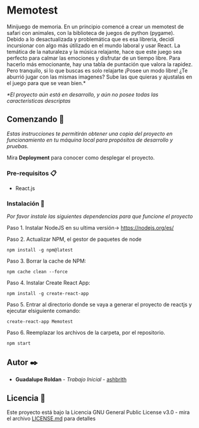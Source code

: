 # Memotest

Minijuego de memoria. En un principio comencé a crear un memotest de safari con animales, con la biblioteca de juegos de python (pygame).
Debido a lo desactualizada y problemática que es esa libreria, decidí incursionar con algo más útilizado en el mundo laboral y usar React.
La temática de la naturaleza y la música relajante, hace que este juego sea perfecto para calmar las emociones y disfrutar de un tiempo libre. 
Para hacerlo más emocionante, hay una tabla de puntación que valora la rapidez. Pero tranquilo, si lo que buscas es solo relajarte ¡Posee un modo libre!
¿Te aburrió jugar con las mismas imagenes? Sube las que quieras y ajustalas en el juego para que se vean bien.* 



_*El proyecto aún está en desarrollo, y aún no posee todas las caracteristicas descriptas_

## Comenzando 🚀

_Estas instrucciones te permitirán obtener una copia del proyecto en funcionamiento en tu máquina local para propósitos de desarrollo y pruebas._

Mira **Deployment** para conocer como desplegar el proyecto.


### Pre-requisitos 📋

* React.js



### Instalación 🔧

_Por favor instale las siguientes dependencias para que funcione el proyecto_

Paso 1. Instalar NodeJS en su ultima versión-> https://nodejs.org/es/

Paso 2. Actualizar NPM, el gestor de paquetes de node
```
npm install -g npm@latest
```

Paso 3. Borrar la cache de NPM:
```
npm cache clean --force
```

Paso 4. Instalar Create React App:
```
npm install -g create-react-app
```

Paso 5. Entrar al directorio donde se vaya a generar el proyecto de reactjs y ejecutar elsiguiente comando:
```
create-react-app Memotest
```
Paso 6. Reemplazar los archivos de la carpeta, por el repositorio. 

```
npm start
````


## Autor ✒️

* **Guadalupe Roldan** - *Trabajo Inicial* - [ashbrith](https://github.com/ashbrith)


## Licencia 📄

Este proyecto está bajo la Licencia GNU General Public License v3.0 - mira el archivo [LICENSE.md](LICENSE.md) para detalles

